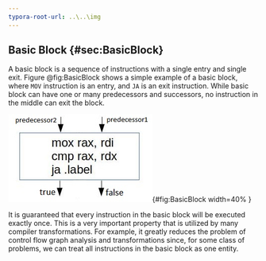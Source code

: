 ```yaml
---
typora-root-url: ..\..\img
---
```


## Basic Block {#sec:BasicBlock}

A basic block is a sequence of instructions with a single entry and single exit. Figure @fig:BasicBlock shows a simple example of a basic block, where `MOV` instruction is an entry, and `JA` is an exit instruction. While basic block can have one or many predecessors and successors, no instruction in the middle can exit the block. 

![Basic Block of assembly instructions.](../../img/3/BasicBlock.jpg){#fig:BasicBlock width=40% }

It is guaranteed that every instruction in the basic block will be executed exactly once. This is a very important property that is utilized by many compiler transformations. For example, it greatly reduces the problem of control flow graph analysis and transformations since, for some class of problems, we can treat all instructions in the basic block as one entity.
